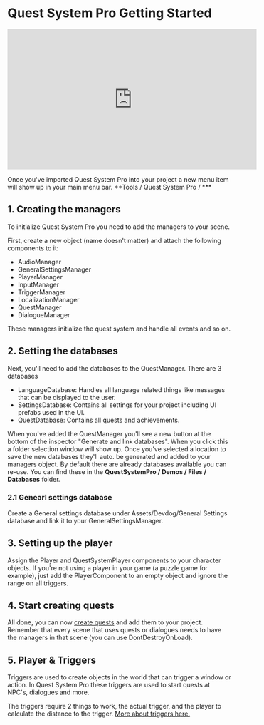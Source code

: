 # Quest System Pro Getting Started

<iframe width="560" height="315" src="https://www.youtube.com/embed/JfUYcqnx6dc" frameborder="0" allow="autoplay; encrypted-media" allowfullscreen></iframe>

Once you've imported Quest System Pro into your project a new menu item will show up in your main menu bar.  **Tools / Quest System Pro / ***

## 1. Creating the managers

To initialize Quest System Pro you need to add the managers to your scene.

First, create a new object (name doesn't matter) and attach the following components to it:

-   AudioManager
-	GeneralSettingsManager
-	PlayerManager
-	InputManager
-	TriggerManager
-   LocalizationManager
-   QuestManager
-   DialogueManager

These managers initialize the quest system and handle all events and so on.

## 2. Setting the databases

Next, you'll need to add the databases to the QuestManager. There are 3 databases

-   LanguageDatabase: Handles all language related things like messages that can be displayed to the user.
-   SettingsDatabase: Contains all settings for your project including UI prefabs used in the UI.
-   QuestDatabase: Contains all quests and achievements.

When you've added the QuestManager you'll see a new button at the bottom of the inspector "Generate and link databases". When you click this a folder selection window will show up. Once you've selected a location to save the new databases they'll auto. be generated and added to your managers object.
By default there are already databases available you can re-use. You can find these in the  **QuestSystemPro / Demos / Files / Databases**  folder.

### 2.1 Genearl settings database

Create a General settings database under Assets/Devdog/General Settings database and link it to your GeneralSettingsManager.

## 3. Setting up the player

Assign the Player and QuestSystemPlayer components to your character objects.
If you're not using a player in your game (a puzzle game for example), just add the PlayerComponent to an empty object and ignore the range on all triggers.

## 4. Start creating quests

All done, you can now  [create quests](Quests/CreatingQuest.md)  and add them to your project. Remember that every scene that uses quests or dialogues needs to have the managers in that scene (you can use DontDestroyOnLoad).

## 5. Player & Triggers

Triggers are used to create objects in the world that can trigger a window or action. In Quest System Pro these triggers are used to start quests at NPC's, dialogues and more.

The triggers require 2 things to work, the actual trigger, and the player to calculate the distance to the trigger.  [More about triggers here.](Misc/Triggers.md)
